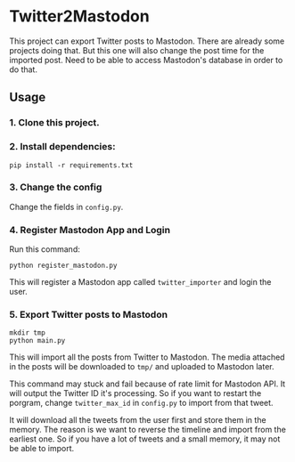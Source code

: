 
# Twitter2Mastodon

This project can export Twitter posts to Mastodon. There are
already some projects doing that. But this one will also change the post
time for the imported post. Need to be able to access Mastodon's
database in order to do that.

## Usage

### 1. Clone this project.

### 2. Install dependencies:

```
pip install -r requirements.txt
```

### 3. Change the config

Change the fields in `config.py`.

### 4. Register Mastodon App and Login

Run this command: 

```
python register_mastodon.py
```

This will register a Mastodon app called `twitter_importer` and
login the user.

### 5. Export Twitter posts to Mastodon

```
mkdir tmp
python main.py
```

This will import all the posts from Twitter to Mastodon. The media
attached in the posts will be downloaded to `tmp/` and uploaded to
Mastodon later.

This command may stuck and fail because of rate limit for Mastodon
API. It will output the Twitter ID it's processing. So if you want
to restart the porgram, change `twitter_max_id` in `config.py` to
import from that tweet.

It will download all the tweets from the user first and store them
in the memory. The reason is we want to reverse the timeline and
import from the earliest one. So if you have a lot of tweets and
a small memory, it may not be able to import.



